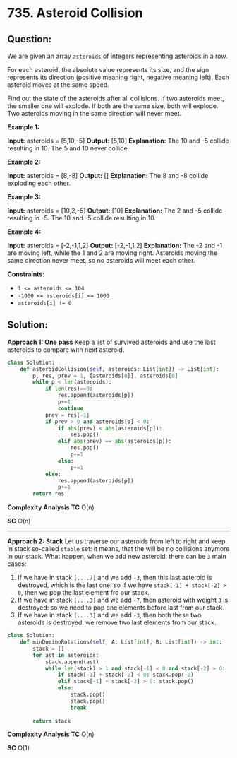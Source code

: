 
  

# 735. Asteroid Collision

## Question:
We are given an array  `asteroids`  of integers representing asteroids in a row.

For each asteroid, the absolute value represents its size, and the sign represents its direction (positive meaning right, negative meaning left). Each asteroid moves at the same speed.

Find out the state of the asteroids after all collisions. If two asteroids meet, the smaller one will explode. If both are the same size, both will explode. Two asteroids moving in the same direction will never meet.

**Example 1:**

**Input:** asteroids = [5,10,-5]
**Output:** [5,10]
**Explanation:** The 10 and -5 collide resulting in 10.  The 5 and 10 never collide.

**Example 2:**

**Input:** asteroids = [8,-8]
**Output:** []
**Explanation:** The 8 and -8 collide exploding each other.

**Example 3:**

**Input:** asteroids = [10,2,-5]
**Output:** [10]
**Explanation:** The 2 and -5 collide resulting in -5. The 10 and -5 collide resulting in 10.

**Example 4:**

**Input:** asteroids = [-2,-1,1,2]
**Output:** [-2,-1,1,2]
**Explanation:** The -2 and -1 are moving left, while the 1 and 2 are moving right. Asteroids moving the same direction never meet, so no asteroids will meet each other.

**Constraints:**

-   `1 <= asteroids <= 104`
-   `-1000 <= asteroids[i] <= 1000`
-   `asteroids[i] != 0`
## Solution:
**Approach 1: One pass**
Keep a list of survived asteroids and use the last asteroids to compare with next asteroid.
```python
class Solution:
    def asteroidCollision(self, asteroids: List[int]) -> List[int]:
        p, res, prev = 1, [asteroids[0]], asteroids[0]
        while p < len(asteroids):
            if len(res)==0:
                res.append(asteroids[p])
                p+=1
                continue
            prev = res[-1]
            if prev > 0 and asteroids[p] < 0:
                if abs(prev) < abs(asteroids[p]):
                    res.pop()
                elif abs(prev) == abs(asteroids[p]):
                    res.pop()
                    p+=1
                else:
                    p+=1
            else:
                res.append(asteroids[p])
                p+=1
        return res
```
**Complexity Analysis**
**TC** 
O(n)

**SC** 
O(n)

---

**Approach 2: Stack**
Let us traverse our asteroids from left to right and keep in stack so-called  `stable`  set: it means, that the will be no collisions anymore in our stack. What happen, when we add new asteroid: there can be  `3`  main cases:

1.  If we have in stack  `[....7]`  and we add  `-3`, then this last asteroid is destroyed, which is the last one: so if we have  `stack[-1] + stack[-2] > 0`, then we pop the last element fro our stack.
2.  If we have in stack  `[....3]`  and we add  `-7`, then asteroid with weight  `3`  is destroyed: so we need to pop one elements before last from our stack.
3.  If we have in stack  `[....3]`  and we add  `-3`, then both these two asteroids is destroyed: we remove two last elements from our stack.

```python
class Solution:
    def minDominoRotations(self, A: List[int], B: List[int]) -> int:
		stack = []
        for ast in asteroids:
            stack.append(ast)
            while len(stack) > 1 and stack[-1] < 0 and stack[-2] > 0:
                if stack[-1] + stack[-2] < 0: stack.pop(-2)
                elif stack[-1] + stack[-2] > 0: stack.pop()
                else:
                    stack.pop()
                    stack.pop()
                    break
        
        return stack
```

**Complexity Analysis**
**TC** 
O(n)

**SC** 
O(1) 
